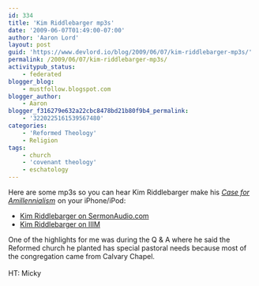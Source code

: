 ```yaml
---
id: 334
title: 'Kim Riddlebarger mp3s'
date: '2009-06-07T01:49:00-07:00'
author: 'Aaron Lord'
layout: post
guid: 'https://www.devlord.io/blog/2009/06/07/kim-riddlebarger-mp3s/'
permalink: /2009/06/07/kim-riddlebarger-mp3s/
activitypub_status:
    - federated
blogger_blog:
    - mustfollow.blogspot.com
blogger_author:
    - Aaron
blogger_f316279e632a22cbc8478bd21b80f9b4_permalink:
    - '3220225161539567480'
categories:
    - 'Reformed Theology'
    - Religion
tags:
    - church
    - 'covenant theology'
    - eschatology
---
```


Here are some mp3s so you can hear Kim Riddlebarger make his <a href="http://www.amazon.com/gp/product/080106435X?ie=UTF8&amp;tag=lbmusic&amp;linkCode=as2&amp;camp=1789&amp;creative=390957&amp;creativeASIN=080106435X"><i>Case for Amillennialism</i></a><img src="http://www.assoc-amazon.com/e/ir?t=lbmusic&amp;l=as2&amp;o=1&amp;a=080106435X" alt="" border="0" height="1" width="1" /> on your iPhone/iPod:<br /><ul><li><a href="http://www.sermonaudio.com/search.asp?SpeakerOnly=true&amp;currSection=sermonsspeaker&amp;keyword=Kim%5ERiddlebarger">Kim Riddlebarger on SermonAudio.com</a></li><li><a href="http://thirdmill.org/sermons/compile_speaker.asp/speaker/Kim%20Riddlebarger/site/iiim/category/speakers">Kim Riddlebarger on IIIM</a></li></ul>One of the highlights for me was during the Q &amp; A where he said the Reformed church he planted has special pastoral needs because most of the congregation came from Calvary Chapel.<br /><br />HT: Micky<div class="blogger-post-footer"></div>